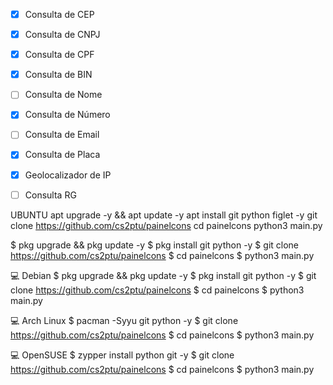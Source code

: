 
- [x] Consulta de CEP
- [x] Consulta de CNPJ
- [x] Consulta de CPF
- [x] Consulta de BIN
- [ ] Consulta de Nome
- [x] Consulta de Número
- [ ] Consulta de Email
- [x] Consulta de Placa
- [x] Geolocalizador de IP
- [ ] Consulta RG


UBUNTU
apt upgrade -y && apt update -y
apt install git python figlet -y
git clone https://github.com/cs2ptu/painelcons
cd painelcons
python3 main.py

$ pkg upgrade && pkg update -y
$ pkg install git python -y
$ git clone https://github.com/cs2ptu/painelcons
$ cd painelcons
$ python3 main.py

💻 Debian
$ pkg upgrade && pkg update -y
$ pkg install git python -y
$ git clone https://github.com/cs2ptu/painelcons
$ cd painelcons
$ python3 main.py

💻 Arch Linux
$ pacman -Syyu git python -y
$ git clone https://github.com/cs2ptu/painelcons
$ cd painelcons
$ python3 main.py

💻 OpenSUSE
$ zypper install python git -y
$ git clone https://github.com/cs2ptu/painelcons
$ cd painelcons
$ python3 main.py
 ```
